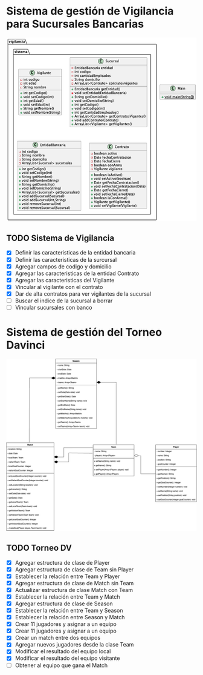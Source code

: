 # Sistema de gestión de Vigilancia para Sucursales Bancarias

![class_diagram.png](class_diagram.png)

## TODO Sistema de Vigilancia
- [x] Definir las caracteristicas de la entidad bancaria
- [x] Definir las caracteristicas de la surcursal
- [x] Agregar campos de codigo y domicilio
- [x] Agregar las caracteristicas de la entidad Contrato
- [x] Agregar las caracteristicas del Vigilante
- [x] Vincular al vigilante con el contrato
- [x] Dar de alta contratos para ver vigilantes de la sucursal
- [ ] Buscar el indice de la sucursal a borrar
- [ ] Vincular sucursales con banco

# Sistema de gestión del Torneo Davinci

![class_diagram_tournament.png](class_diagram_tournament.png)

## TODO Torneo DV
- [x] Agregar estructura de clase de Player
- [x] Agregar estructura de clase de Team sin Player
- [x] Establecer la relación entre Team y Player
- [x] Agregar estructura de clase de Match sin Team
- [x] Actualizar estructura de clase Match con Team
- [x] Establecer la relación entre Team y Match
- [x] Agregar estructura de clase de Season
- [x] Establecer la relación entre Team y Season
- [x] Establecer la relación entre Season y Match
- [x] Crear 11 jugadores y asignar a un equipo
- [x] Crear 11 jugadores y asignar a un equipo
- [x] Crear un match entre dos equipos
- [x] Agregar nuevos jugadores desde la clase Team
- [x] Modificar el resultado del equipo local
- [x] Modificar el resultado del equipo visitante
- [ ] Obtener al equipo que gana el Match
